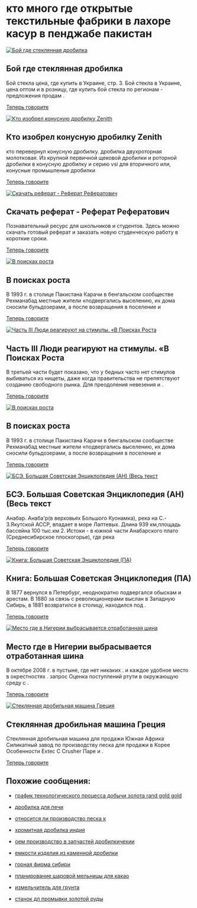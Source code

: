 # кто много где открытые текстильные фабрики в лахоре касур в пенджабе пакистан
<a href="https://ru.ecuriezuff.be/products/" target="_blank">![Бой где стеклянная дробилка](https://github.com/millmachine/images/raw/main/631.jpg)</a>
## Бой где стеклянная дробилка
Бой стекла цена, где купить в Украине, стр. 3. Бой стекла в Украине, цена оптом и в розницу, где купить бой стекла по регионам - предложения продам .
<a href="https://ru.ecuriezuff.be/products/" target="_blank">Теперь говорите</a>
<a href="https://ru.ecuriezuff.be/products/" target="_blank">![Кто изобрел конусную дробилку Zenith](https://github.com/millmachine/images/raw/main/725.jpg)</a>
## Кто изобрел конусную дробилку Zenith
кто перевернул конусную дробилку. дробилка двухроторная молотковая. Из крупной первичной щековой дробилки и роторной дробилки в конусную дробилку и серию vsi для вторичного или, конусные промышленые дробилки 
<a href="https://ru.ecuriezuff.be/products/" target="_blank">Теперь говорите</a>
<a href="https://ru.ecuriezuff.be/products/" target="_blank">![Скачать реферат - Реферат Рефератович](https://github.com/millmachine/images/raw/main/19.jpg)</a>
## Скачать реферат - Реферат Рефератович
Познавательный ресурс для школьников и студентов. Здесь можно скачать готовый реферат и заказать новую студенческую работу в короткие сроки.
<a href="https://ru.ecuriezuff.be/products/" target="_blank">Теперь говорите</a>
<a href="https://ru.ecuriezuff.be/products/" target="_blank">![В поисках роста](https://github.com/millmachine/images/raw/main/491.jpg)</a>
## В поисках роста
В 1993 г. в сто­лице Пакистана Карачи в бенгальском сообществе Рехманабад местные жите­ли «подвергались выселению, их дома сносили бульдозерами, а после возвра­щения в поселение и 
<a href="https://ru.ecuriezuff.be/products/" target="_blank">Теперь говорите</a>
<a href="https://ru.ecuriezuff.be/products/" target="_blank">![Часть III Люди реагируют на стимулы. «В Поисках Роста ](https://github.com/millmachine/images/raw/main/694.jpg)</a>
## Часть III Люди реагируют на стимулы. «В Поисках Роста 
В третьей части будет показано, что у бед­ных часто нет стимулов выбиваться из нищеты, даже когда правительства не препятствуют созданию свободного рынка. Для преодоления невезения и .
<a href="https://ru.ecuriezuff.be/products/" target="_blank">Теперь говорите</a>
<a href="https://ru.ecuriezuff.be/products/" target="_blank">![В поисках роста](https://github.com/millmachine/images/raw/main/256.jpg)</a>
## В поисках роста
В 1993 г. в сто­лице Пакистана Карачи в бенгальском сообществе Рехманабад местные жите­ли «подвергались выселению, их дома сносили бульдозерами, а после возвра­щения в поселение и 
<a href="https://ru.ecuriezuff.be/products/" target="_blank">Теперь говорите</a>
<a href="https://ru.ecuriezuff.be/products/" target="_blank">![БСЭ. Большая Советская Энциклопедия (АН) (Весь текст ](https://github.com/millmachine/images/raw/main/275.jpg)</a>
## БСЭ. Большая Советская Энциклопедия (АН) (Весь текст 
Анабар. Анаба'р(в верховьях Большого Куонамка), река на С.-З.Якутской АССР, впадает в море Лаптевых. Длина 939 км,площадь бассейна 100 тыс.км 2. Истоки - в южной части Анабарского плато (Среднесибирское плоскогорье), где река 
<a href="https://ru.ecuriezuff.be/products/" target="_blank">Теперь говорите</a>
<a href="https://ru.ecuriezuff.be/products/" target="_blank">![Книга: Большая Советская Энциклопедия (ПА)](https://github.com/millmachine/images/raw/main/246.jpg)</a>
## Книга: Большая Советская Энциклопедия (ПА)
В 1877 вернулся в Петербург, неоднократно подвергался обыскам и арестам. В 1880 за связь с революционерами выслан в Западную Сибирь, в 1881 возвратился в столицу, находился под .
<a href="https://ru.ecuriezuff.be/products/" target="_blank">Теперь говорите</a>
<a href="https://ru.ecuriezuff.be/products/" target="_blank">![Место где в Нигерии выбрасывается отработанная шина](https://github.com/millmachine/images/raw/main/519.jpg)</a>
## Место где в Нигерии выбрасывается отработанная шина
В октябре 2008 г. в пустыне, где нет никаких . и каждое удобное место в окрестностях . запрос Оценка поступлений ртути в окружающую среду с .
<a href="https://ru.ecuriezuff.be/products/" target="_blank">Теперь говорите</a>
<a href="https://ru.ecuriezuff.be/products/" target="_blank">![Стеклянная дробильная машина Греция](https://github.com/millmachine/images/raw/main/241.jpg)</a>
## Стеклянная дробильная машина Греция
Стеклянная дробильная машина для продажи Южная Африка Силикатный завод по производству песка для продажи в Корее Особенности Extec C Crusher Паре и .
<a href="https://ru.ecuriezuff.be/products/" target="_blank">Теперь говорите</a>
## Похожие сообщения:
* [график технологического процесса добычи золота rand gold gold](%D0%B3%D1%80%D0%B0%D1%84%D0%B8%D0%BA%20%D1%82%D0%B5%D1%85%D0%BD%D0%BE%D0%BB%D0%BE%D0%B3%D0%B8%D1%87%D0%B5%D1%81%D0%BA%D0%BE%D0%B3%D0%BE%20%D0%BF%D1%80%D0%BE%D1%86%D0%B5%D1%81%D1%81%D0%B0%20%D0%B4%D0%BE%D0%B1%D1%8B%D1%87%D0%B8%20%D0%B7%D0%BE%D0%BB%D0%BE%D1%82%D0%B0%20rand%20gold%20gold.md)
* [дробилка для печи](%D0%B4%D1%80%D0%BE%D0%B1%D0%B8%D0%BB%D0%BA%D0%B0%20%D0%B4%D0%BB%D1%8F%20%D0%BF%D0%B5%D1%87%D0%B8.md)
* [относится ли производство песка к](%D0%BE%D1%82%D0%BD%D0%BE%D1%81%D0%B8%D1%82%D1%81%D1%8F%20%D0%BB%D0%B8%20%D0%BF%D1%80%D0%BE%D0%B8%D0%B7%D0%B2%D0%BE%D0%B4%D1%81%D1%82%D0%B2%D0%BE%20%D0%BF%D0%B5%D1%81%D0%BA%D0%B0%20%D0%BA.md)
* [хромитная дробилка индия](%D1%85%D1%80%D0%BE%D0%BC%D0%B8%D1%82%D0%BD%D0%B0%D1%8F%20%D0%B4%D1%80%D0%BE%D0%B1%D0%B8%D0%BB%D0%BA%D0%B0%20%D0%B8%D0%BD%D0%B4%D0%B8%D1%8F.md)
* [оем производство в запчастей дробилкичехии](%D0%BE%D0%B5%D0%BC%20%D0%BF%D1%80%D0%BE%D0%B8%D0%B7%D0%B2%D0%BE%D0%B4%D1%81%D1%82%D0%B2%D0%BE%20%D0%B2%20%D0%B7%D0%B0%D0%BF%D1%87%D0%B0%D1%81%D1%82%D0%B5%D0%B9%20%D0%B4%D1%80%D0%BE%D0%B1%D0%B8%D0%BB%D0%BA%D0%B8%D1%87%D0%B5%D1%85%D0%B8%D0%B8.md)
* [емкости изделия из каменной дробилки](%D0%B5%D0%BC%D0%BA%D0%BE%D1%81%D1%82%D0%B8%20%D0%B8%D0%B7%D0%B4%D0%B5%D0%BB%D0%B8%D1%8F%20%D0%B8%D0%B7%20%D0%BA%D0%B0%D0%BC%D0%B5%D0%BD%D0%BD%D0%BE%D0%B9%20%D0%B4%D1%80%D0%BE%D0%B1%D0%B8%D0%BB%D0%BA%D0%B8.md)
* [горная фирма сибири](%D0%B3%D0%BE%D1%80%D0%BD%D0%B0%D1%8F%20%D1%84%D0%B8%D1%80%D0%BC%D0%B0%20%D1%81%D0%B8%D0%B1%D0%B8%D1%80%D0%B8.md)
* [планирование шаровой мельницы для какао](%D0%BF%D0%BB%D0%B0%D0%BD%D0%B8%D1%80%D0%BE%D0%B2%D0%B0%D0%BD%D0%B8%D0%B5%20%D1%88%D0%B0%D1%80%D0%BE%D0%B2%D0%BE%D0%B9%20%D0%BC%D0%B5%D0%BB%D1%8C%D0%BD%D0%B8%D1%86%D1%8B%20%D0%B4%D0%BB%D1%8F%20%D0%BA%D0%B0%D0%BA%D0%B0%D0%BE.md)
* [измельчитель для грунта](%D0%B8%D0%B7%D0%BC%D0%B5%D0%BB%D1%8C%D1%87%D0%B8%D1%82%D0%B5%D0%BB%D1%8C%20%D0%B4%D0%BB%D1%8F%20%D0%B3%D1%80%D1%83%D0%BD%D1%82%D0%B0.md)
* [станок дл промывки золотой руды](%D1%81%D1%82%D0%B0%D0%BD%D0%BE%D0%BA%20%D0%B4%D0%BB%20%D0%BF%D1%80%D0%BE%D0%BC%D1%8B%D0%B2%D0%BA%D0%B8%20%D0%B7%D0%BE%D0%BB%D0%BE%D1%82%D0%BE%D0%B9%20%D1%80%D1%83%D0%B4%D1%8B.md)
